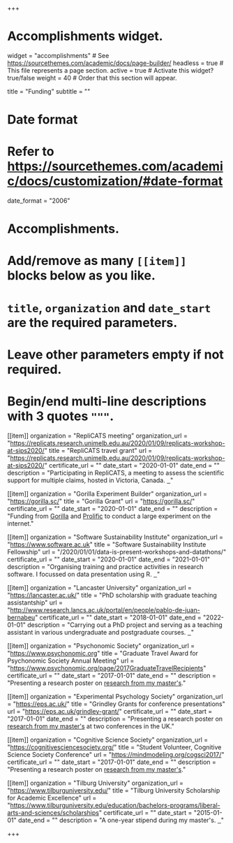 +++
# Accomplishments widget.
widget = "accomplishments"  # See https://sourcethemes.com/academic/docs/page-builder/
headless = true  # This file represents a page section.
active = true  # Activate this widget? true/false
weight = 40  # Order that this section will appear.

title = "Funding"
subtitle = ""

# Date format
#   Refer to https://sourcethemes.com/academic/docs/customization/#date-format
date_format = "2006"

# Accomplishments.
#   Add/remove as many `[[item]]` blocks below as you like.
#   `title`, `organization` and `date_start` are the required parameters.
#   Leave other parameters empty if not required.
#   Begin/end multi-line descriptions with 3 quotes `"""`.


[[item]]
  organization = "RepliCATS meeting"
  organization_url = "https://replicats.research.unimelb.edu.au/2020/01/09/replicats-workshop-at-sips2020/"
  title = "RepliCATS travel grant"
  url = "https://replicats.research.unimelb.edu.au/2020/01/09/replicats-workshop-at-sips2020/"
  certificate_url = ""
  date_start = "2020-01-01"
  date_end = ""
  description = "Participating in RepliCATS, a meeting to assess the scientific support for multiple claims, hosted in Victoria, Canada. [&nbsp; <i class='fas fa-link'></i>](https://replicats.research.unimelb.edu.au/2020/01/09/replicats-workshop-at-sips2020/)"

[[item]]
  organization = "Gorilla Experiment Builder"
  organization_url = "https://gorilla.sc/"
  title = "Gorilla Grant"
  url = "https://gorilla.sc/"
  certificate_url = ""
  date_start = "2020-01-01"
  date_end = ""
  description = "Funding from [Gorilla](https://gorilla.sc/) and [Prolific](https://prolific.co/) to conduct a large experiment on the internet."

[[item]]
  organization = "Software Sustainability Institute"
  organization_url = "https://www.software.ac.uk"
  title = "Software Sustainability Institute Fellowship"
  url = "/2020/01/01/data-is-present-workshops-and-datathons/"
  certificate_url = ""
  date_start = "2020-01-01"
  date_end = "2021-01-01"
  description = "Organising training and practice activities in research software. I focussed on data presentation using R. [&nbsp; <i class='fas fa-link'></i>](/2020/01/01/data-is-present-workshops-and-datathons/)"

[[item]]
  organization = "Lancaster University"
  organization_url = "https://lancaster.ac.uk/"
  title = "PhD scholarship with graduate teaching assistantship"
  url = "http://www.research.lancs.ac.uk/portal/en/people/pablo-de-juan-bernabeu"
  certificate_url = ""
  date_start = "2018-01-01"
  date_end = "2022-01-01"
  description = "Carrying out a PhD project and serving as a teaching assistant in various undergraduate and postgraduate courses. [&nbsp; <i class='fas fa-link'></i>](http://www.research.lancs.ac.uk/portal/en/people/pablo-de-juan-bernabeu)"

[[item]]
  organization = "Psychonomic Society"
  organization_url = "https://www.psychonomic.org"
  title = "Graduate Travel Award for Psychonomic Society Annual Meeting"
  url = "https://www.psychonomic.org/page/2017GraduateTravelRecipients"
  certificate_url = ""
  date_start = "2017-01-01"
  date_end = ""
  description = "Presenting a research poster on [research from my master's](https://cogsci.mindmodeling.org/2017/papers/0318/index.html)."
  
[[item]]
  organization = "Experimental Psychology Society"
  organization_url = "https://eps.ac.uk/"
  title = "Grindley Grants for conference presentations"
  url = "https://eps.ac.uk/grindley-grant/"
  certificate_url = ""
  date_start = "2017-01-01"
  date_end = ""
  description = "Presenting a research poster on [research from my master's](https://cogsci.mindmodeling.org/2017/papers/0318/index.html) at two conferences in the UK."
  
[[item]]
  organization = "Cognitive Science Society"
  organization_url = "https://cognitivesciencesociety.org/"
  title = "Student Volunteer, Cognitive Science Society Conference"
  url = "https://mindmodeling.org/cogsci2017/"
  certificate_url = ""
  date_start = "2017-01-01"
  date_end = ""
  description = "Presenting a research poster on [research from my master's](https://cogsci.mindmodeling.org/2017/papers/0318/index.html)."
  
[[item]]
  organization = "Tilburg University"
  organization_url = "https://www.tilburguniversity.edu/"
  title = "Tilburg University Scholarship for Academic Excellence"
  url = "https://www.tilburguniversity.edu/education/bachelors-programs/liberal-arts-and-sciences/scholarships"
  certificate_url = ""
  date_start = "2015-01-01"
  date_end = ""
  description = "A one-year stipend during my master's. [&nbsp; <i class='fas fa-link'></i>](https://www.tilburguniversity.edu/education/bachelors-programs/liberal-arts-and-sciences/scholarships)"
  
+++

